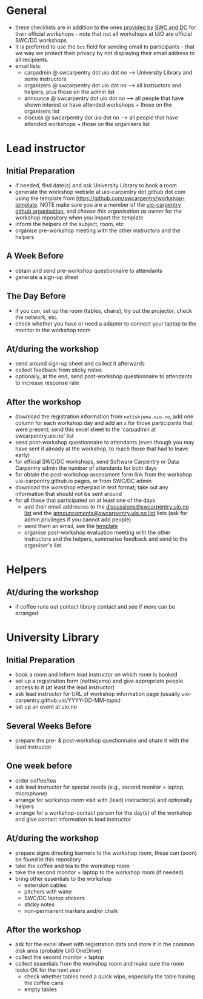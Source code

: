 # General

* these checklists are in addition to the ones [provided by SWC and DC](http://software-carpentry.org/workshops/operations/) for their official workshops - note that not all workshops at UiO are official SWC/DC workshops
* It is preferred to use the `Bcc` field for sending email to participants - that we way we protect their privacy by not displaying their email address to all recipients.
* email lists:
  * carpadmin @ swcarpentry dot uio dot no --> University Library and some instructors
  * organizers @ swcarpentry dot uio dot no --> all instructors and helpers, plus those on the admin list
  * announce @ swcarpentry dot uio dot no --> all people that have shown interest or have attended workshops + those on the organisers list
  * discuss @ swcarpentry dot uio dot no --> all people that have attended workshops + those on the organisers list

# Lead instructor

## Initial Preparation

* if needed, find date(s) and ask University Library to book a room
* generate the workshop website at uio-carpentry dot github dot com using the template from https://github.com/swcarpentry/workshop-template. NOTE make sure you are a member of the [uio-carpentry github organisation](https://github.com/orgs/uio-carpentry/people), and *choose this organisation as owner* for the workshop repository when you import the template
* inform the helpers of the subject, room, etc
* organise pre-workshop meeting with the other instructors and the helpers

## A Week Before

* obtain and send pre-workshop questionnaire to attendants
* generate a sign-up sheet

## The Day Before

* if you can, set up the room (tables, chairs), try out the projector, check the network, etc.
* check whether you have or need a adapter to connect your laptop to the monitor in the workshop room

## At/during the workshop

* send around sign-up sheet and collect it afterwards
* collect feedback from sticky notes
* optionally, at the end, send post-workshop questionnaire to attendants to increase response rate

## After the workshop

* download the registration information from `nettskjema.uio.no`, add one column for each workshop day and add an `x` for those participants that were present; send this excel sheet to the 'carpadmin at swcarpentry.uio.no' list
* send post-workshop questionnaire to attendants (even though you may have sent it already at the workshop, to reach those that had to leave early)
* for official SWC/DC workshops, send Software Carpentry or Data Carpentry admin the number of attendants for both days
* for obtain the post-workshop assessment form link from the workshop uio-carpentry.github.io pages, or from SWC/DC admin
* download the workshop etherpad in text format; take out any information that should not be sent around
* for all those that participated on at least one of the days
  * add their email addresses to the [discussions@swcarpentry.uio.no list](https://sympa.uio.no/swcarpentry.uio.no/review/discussions) and the [announcements@swcarpentry.uio.no list](https://sympa.uio.no/swcarpentry.uio.no/review/announcements) lists (ask for admin privileges if you cannot add people)
  * send them an email, see the [template](post_workshop_email_template.md)
  * organise post-workshop evaluation meeting with the other instructors and the helpers, summarise feedback and send to the organiser's list

# Helpers

## At/during the workshop

* if coffee runs out contact library contact and see if more can be arranged

# University Library

## Initial Preparation

* book a room and inform lead instructor on which room is booked
* set up a registration form (nettskjema) and give appropriate people access to it (at least the lead instructor)
* ask lead instructor for URL of workshop information page (usually uio-carpentry.github.uio/YYYY-DD-MM-topic)
* set up an event at uio.no

## Several Weeks Before

* prepare the pre- & post-workshop questionnaire and share it with the lead instructor

## One week before

* order coffee/tea
* ask lead instructor for special needs (e.g., second monitor + laptop, microphone)
* arrange for workshop room visit with (lead) instructor(s) and optionally helpers
* arrange for a workshop-contact person for the day(s) of the workshop and give contact information to lead instructor

## At/during the workshop

* prepare signs directing learners to the workshop room, these can (soon) be found in this repository
* take the coffee and tea to the workshop room
* take the second monitor + laptop to the workshop room (if needed)
* bring other essentials to the workshop
   * extension cables
   * pitchers with water
   * SWC/DC laptop stickers
   * sticky notes
   * non-permanent markers and/or chalk
   
## After the workshop

* ask for the excel sheet with registration data and store it in the common disk area (probably UiO OneDrive)
* collect the second monitor + laptop
* collect essentials from the workshop room and make sure the room looks OK for the next user
   * check whether tables need a quick wipe, especially the table having the coffee cans
   * empty tables



